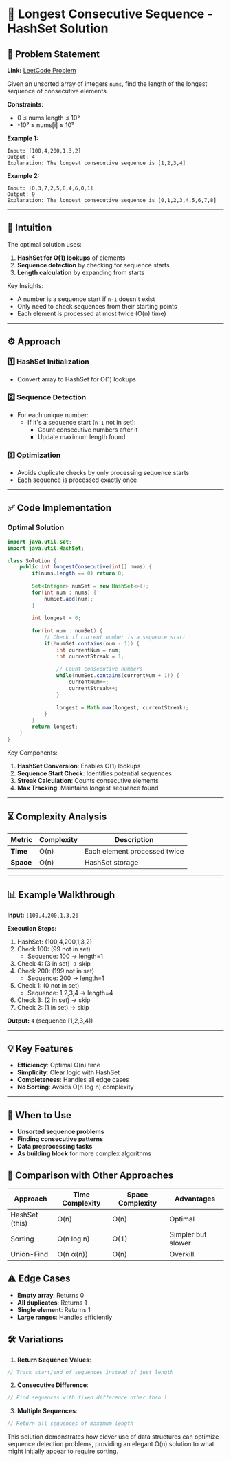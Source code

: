 # 🚀 Longest Consecutive Sequence - HashSet Solution

## 📜 Problem Statement
**Link:** [LeetCode Problem](https://leetcode.com/problems/longest-consecutive-sequence/description/)

Given an unsorted array of integers `nums`, find the length of the longest sequence of consecutive elements.

**Constraints:**
- 0 ≤ nums.length ≤ 10⁵
- -10⁹ ≤ nums[i] ≤ 10⁹

**Example 1:**
```text
Input: [100,4,200,1,3,2]
Output: 4
Explanation: The longest consecutive sequence is [1,2,3,4]
```

**Example 2:**
```text
Input: [0,3,7,2,5,8,4,6,0,1]
Output: 9
Explanation: The longest consecutive sequence is [0,1,2,3,4,5,6,7,8]
```

---

## 🧠 Intuition
The optimal solution uses:
1. **HashSet for O(1) lookups** of elements
2. **Sequence detection** by checking for sequence starts
3. **Length calculation** by expanding from starts

Key Insights:
- A number is a sequence start if `n-1` doesn't exist
- Only need to check sequences from their starting points
- Each element is processed at most twice (O(n) time)

---

## ⚙️ Approach
### **1️⃣ HashSet Initialization**
- Convert array to HashSet for O(1) lookups

### **2️⃣ Sequence Detection**
- For each unique number:
  - If it's a sequence start (`n-1` not in set):
    - Count consecutive numbers after it
    - Update maximum length found

### **3️⃣ Optimization**
- Avoids duplicate checks by only processing sequence starts
- Each sequence is processed exactly once

---

## ✅ Code Implementation

### Optimal Solution
```java
import java.util.Set;
import java.util.HashSet;

class Solution {
    public int longestConsecutive(int[] nums) {
        if(nums.length == 0) return 0;
        
        Set<Integer> numSet = new HashSet<>();
        for(int num : nums) {
            numSet.add(num);
        }
        
        int longest = 0;
        
        for(int num : numSet) {
            // Check if current number is a sequence start
            if(!numSet.contains(num - 1)) {
                int currentNum = num;
                int currentStreak = 1;
                
                // Count consecutive numbers
                while(numSet.contains(currentNum + 1)) {
                    currentNum++;
                    currentStreak++;
                }
                
                longest = Math.max(longest, currentStreak);
            }
        }
        return longest;
    }
}
```

Key Components:
1. **HashSet Conversion**: Enables O(1) lookups
2. **Sequence Start Check**: Identifies potential sequences
3. **Streak Calculation**: Counts consecutive elements
4. **Max Tracking**: Maintains longest sequence found

---

## ⏳ Complexity Analysis
| Metric          | Complexity | Description |
|-----------------|------------|-------------|
| **Time**        | O(n)       | Each element processed twice |
| **Space**       | O(n)       | HashSet storage |

---

## 📊 Example Walkthrough

**Input:** `[100,4,200,1,3,2]`

**Execution Steps:**
1. HashSet: {100,4,200,1,3,2}
2. Check 100: (99 not in set)
   - Sequence: 100 → length=1
3. Check 4: (3 in set) → skip
4. Check 200: (199 not in set)
   - Sequence: 200 → length=1
5. Check 1: (0 not in set)
   - Sequence: 1,2,3,4 → length=4
6. Check 3: (2 in set) → skip
7. Check 2: (1 in set) → skip

**Output:** `4` (sequence [1,2,3,4])

---

## 💡 Key Features
- **Efficiency**: Optimal O(n) time
- **Simplicity**: Clear logic with HashSet
- **Completeness**: Handles all edge cases
- **No Sorting**: Avoids O(n log n) complexity

---

## 🚀 When to Use
- **Unsorted sequence problems**
- **Finding consecutive patterns**
- **Data preprocessing tasks**
- **As building block** for more complex algorithms

## 🔄 Comparison with Other Approaches
| Approach         | Time Complexity | Space Complexity | Advantages |
|-----------------|-----------------|------------------|------------|
| HashSet (this)  | O(n)            | O(n)             | Optimal    |
| Sorting         | O(n log n)      | O(1)             | Simpler but slower |
| Union-Find      | O(n α(n))       | O(n)             | Overkill   |

## ⚠️ Edge Cases
- **Empty array**: Returns 0
- **All duplicates**: Returns 1
- **Single element**: Returns 1
- **Large ranges**: Handles efficiently

## 🛠 Variations
1. **Return Sequence Values**:
```java
// Track start/end of sequences instead of just length
```

2. **Consecutive Difference**:
```java
// Find sequences with fixed difference other than 1
```

3. **Multiple Sequences**:
```java
// Return all sequences of maximum length
```

This solution demonstrates how clever use of data structures can optimize sequence detection problems, providing an elegant O(n) solution to what might initially appear to require sorting.